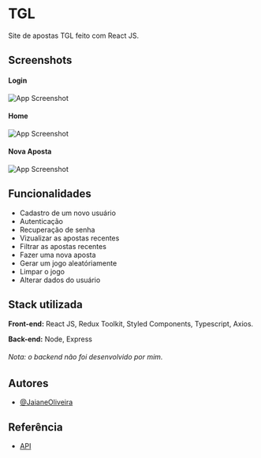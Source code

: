 
# TGL

Site de apostas TGL feito com React JS.


## Screenshots

#### Login

![App Screenshot](https://github.com/JaianeOliveira/archive/blob/main/tgl-web/Captura%20de%20tela%202022-03-21%20193534.png)

#### Home

![App Screenshot](https://github.com/JaianeOliveira/archive/blob/main/tgl-web/Captura%20de%20tela%202022-03-21%20193455.png)

#### Nova Aposta
![App Screenshot](https://github.com/JaianeOliveira/archive/blob/main/tgl-web/Captura%20de%20tela%202022-03-21%20193423.png)

## Funcionalidades

- Cadastro de um novo usuário
- Autenticação
- Recuperação de senha
- Vizualizar as apostas recentes
- Filtrar as apostas recentes
- Fazer uma nova aposta
- Gerar um jogo aleatóriamente
- Limpar o jogo
- Alterar dados do usuário




## Stack utilizada

**Front-end:** React JS, Redux Toolkit, Styled Components, Typescript, Axios.

**Back-end:** Node, Express

###### Nota: o backend não foi desenvolvido por mim.


## Autores

- [@JaianeOliveira](https://github.com/JaianeOliveira/)


## Referência

 - [API](https://github.com/lubysoftware/LAB_TGL_API)

